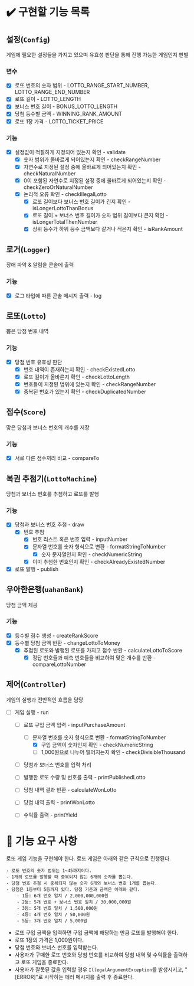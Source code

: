 # ✔️ 구현할 기능 목록

## 설정(`Config`)

게임에 필요한 설정들을 가지고 있으며 유효성 판단을 통해 진행 가능한 게임인지 판별

### 변수
- [x] 로또 번호의 숫자 범위 - LOTTO_RANGE_START_NUMBER, LOTTO_RANGE_END_NUMBER
- [x] 로또 길이 - LOTTO_LENGTH
- [x] 보너스 번호 길이 - BONUS_LOTTO_LENGTH
- [x] 당첨 등수별 금액 - WINNING_RANK_AMOUNT
- [x] 로또 1장 가격 - LOTTO_TICKET_PRICE

### 기능
- [x] 설정값이 적절하게 지정되어 있는지 확인 - validate
    - [x] 숫자 범위가 올바르게 되어있는지 확인 - checkRangeNumber
    - [x] 자연수로 지정된 설정 중에 올바르게 되어있는지 확인 - checkNaturalNumber
    - [x] 0이 포함된 자연수로 지정된 설정 중에 올바르게 되어있는지 확인 - checkZeroOrNaturalNumber
    - [x] 논리적 오류 확인 - checkIllegalLotto
      - [x] 로또 길이보다 보너스 번호 길이가 긴지 확인 - isLongerLottoThanBonus
      - [x] 로또 길이 + 보너스 번호 길이가 숫자 범위 길이보다 큰지 확인 - isLongerTotalThenNumber
      - [x] 상위 등수가 하위 등수 금액보다 같거나 적은지 확인 - isRankAmount

## 로거(`Logger`)

장애 파악 & 알림을 콘솔에 출력

### 기능

- [x] 로그 타입에 따른 콘솔 메시지 출력 - log

## 로또(`Lotto`)

뽑은 당첨 번호 내역

### 기능

- [x] 당첨 번호 유효성 판단
    - [x] 번호 내역이 존재하는지 확인 - checkExistedLotto
    - [x] 로또 길이가 올바른지 확인 - checkLottoLength
    - [x] 번호들이 지정된 범위에 있는지 확인 - checkRangeNumber
    - [x] 중복된 번호가 있는지 확인 - checkDuplicatedNumber

## 점수(`Score`)

맞은 당첨과 보너스 번호의 개수를 저장

### 기능

- [x] 서로 다른 점수끼리 비교 - compareTo

## 복권 추첨기(`LottoMachine`)

당첨과 보너스 번호를 추첨하고 로또를 발행

### 기능

- [x] 당첨과 보너스 번호 추첨 - draw
    - [x] 번호 추첨
      - [x] 번호 리스트 혹은 번호 입력 - inputNumber
      - [x] 문자열 번호를 숫자 형식으로 변환 - formatStringToNumber
          - [x] 숫자 문자열인지 확인 - checkNumericString
      - [x] 이미 추첨한 번호인지 확인 - checkAlreadyExistedNumber
- [x] 로또 발행 - publish

## 우아한은행(`uahanBank`)

당첨 금액 제공

### 기능

- [x] 등수별 점수 생성 - createRankScore
- [x] 등수별 당첨 금액 반환 - changeLottoToMoney
  - [x] 추점된 로또와 발행된 로또를 가지고 점수 반환 - calculateLottoToScore
    - [x] 정답 번호들과 예측 번호들을 비교하여 맞은 개수를 반환 - compareLottoNumber
## 제어(`Controller`)

게임의 실행과 전반적인 흐름을 담당

- [ ] 게임 실행 - run
    - [ ] 로또 구입 금액 입력 - inputPurchaseAmount
      - [ ] 문자열 번호를 숫자 형식으로 변환 - formatStringToNumber
        - [x] 구입 금액이 숫자인지 확인 - checkNumericString
        - [ ] 1,000원으로 나누어 떨어지는지 확인 - checkDivisibleThousand
    - [ ] 당첨과 보너스 번호를 입력 처리
    - [ ] 발행한 로또 수량 및 번호를 출력 - printPublishedLotto
    - [ ] 당첨 내역 결과 반환 - calculateWonLotto
    - [ ] 당첨 내역 출력 - printWonLotto
    - [ ] 수익률 출력 - printYield




# 🚀 기능 요구 사항

로또 게임 기능을 구현해야 한다. 로또 게임은 아래와 같은 규칙으로 진행된다.

```
- 로또 번호의 숫자 범위는 1~45까지이다.
- 1개의 로또를 발행할 때 중복되지 않는 6개의 숫자를 뽑는다.
- 당첨 번호 추첨 시 중복되지 않는 숫자 6개와 보너스 번호 1개를 뽑는다.
- 당첨은 1등부터 5등까지 있다. 당첨 기준과 금액은 아래와 같다.
    - 1등: 6개 번호 일치 / 2,000,000,000원
    - 2등: 5개 번호 + 보너스 번호 일치 / 30,000,000원
    - 3등: 5개 번호 일치 / 1,500,000원
    - 4등: 4개 번호 일치 / 50,000원
    - 5등: 3개 번호 일치 / 5,000원
```

- 로또 구입 금액을 입력하면 구입 금액에 해당하는 만큼 로또를 발행해야 한다.
- 로또 1장의 가격은 1,000원이다.
- 당첨 번호와 보너스 번호를 입력받는다.
- 사용자가 구매한 로또 번호와 당첨 번호를 비교하여 당첨 내역 및 수익률을 출력하고 로또 게임을 종료한다.
- 사용자가 잘못된 값을 입력할 경우 `IllegalArgumentException`를 발생시키고, "[ERROR]"로 시작하는 에러 메시지를 출력 후 종료한다.